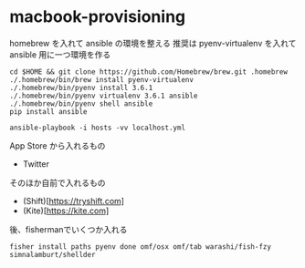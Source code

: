 # macbook-provisioning
homebrew を入れて ansible の環境を整える
推奨は pyenv-virtualenv を入れて ansible 用に一つ環境を作る
```
cd $HOME && git clone https://github.com/Homebrew/brew.git .homebrew
./.homebrew/bin/brew install pyenv-virtualenv
./.homebrew/bin/pyenv install 3.6.1
./.homebrew/bin/pyenv virtualenv 3.6.1 ansible
./.homebrew/bin/pyenv shell ansible
pip install ansible
```

```
ansible-playbook -i hosts -vv localhost.yml
```

App Store から入れるもの
- Twitter

そのほか自前で入れるもの
- (Shift)[https://tryshift.com]
- (Kite)[https://kite.com]

後、fishermanでいくつか入れる
```
fisher install paths pyenv done omf/osx omf/tab warashi/fish-fzy simnalamburt/shellder
```
